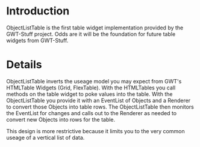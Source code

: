 # Introduction #

ObjectListTable is the first table widget implementation provided by the GWT-Stuff project. Odds are it will be the foundation for future table widgets from GWT-Stuff.

# Details #

ObjectListTable inverts the useage model you may expect from GWT's HTMLTable Widgets (Grid, FlexTable). With the HTMLTables you call methods on the table widget to poke values into the table. With the ObjectListTable you provide it with an EventList of Objects and a Renderer to convert those Objects into table rows. The ObjectListTable then monitors the EventList for changes and calls out to the Renderer as needed to convert new Objects into rows for the table.

This design is more restrictive because it limits you to the very common useage of a vertical list of data.